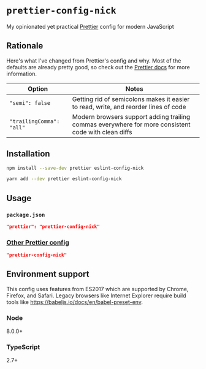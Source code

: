 # `prettier-config-nick`

My opinionated yet practical [Prettier](https://prettier.io/) config for modern JavaScript

## Rationale

Here's what I've changed from Prettier's config and why. Most of the defaults are already pretty good, so check out the [Prettier docs](https://prettier.io/docs/en/options.html) for more information.

| Option                   | Notes                                                                                               |
| ------------------------ | --------------------------------------------------------------------------------------------------- |
| `"semi": false`          | Getting rid of semicolons makes it easier to read, write, and reorder lines of code                 |
| `"trailingComma": "all"` | Modern browsers support adding trailing commas everywhere for more consistent code with clean diffs |

## Installation

```sh
npm install --save-dev prettier eslint-config-nick
```

```sh
yarn add --dev prettier eslint-config-nick
```

## Usage

### `package.json`

```json
"prettier": "prettier-config-nick"
```

### [Other Prettier config](https://prettier.io/docs/en/configuration.html)

```json
"prettier-config-nick"
```

## Environment support

This config uses features from ES2017 which are supported by Chrome, Firefox, and Safari. Legacy browsers like Internet Explorer require build tools like https://babeljs.io/docs/en/babel-preset-env.

### Node

8.0.0+

### TypeScript

2.7+
